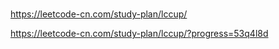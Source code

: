 # 
https://leetcode-cn.com/study-plan/lccup/

https://leetcode-cn.com/study-plan/lccup/?progress=53q4l8d


